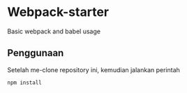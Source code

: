 # Webpack-starter
Basic webpack and babel usage

## Penggunaan

Setelah me-clone repository ini, kemudian jalankan perintah

```
npm install
```
